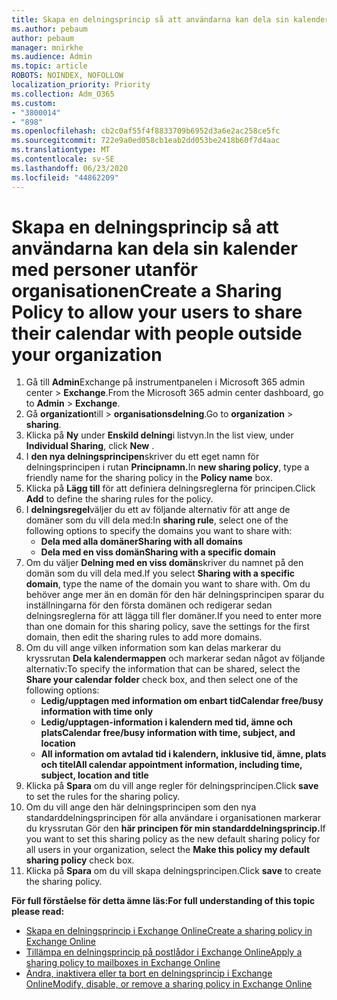 ```yaml
---
title: Skapa en delningsprincip så att användarna kan dela sin kalender med personer utanför organisationen
ms.author: pebaum
author: pebaum
manager: mnirkhe
ms.audience: Admin
ms.topic: article
ROBOTS: NOINDEX, NOFOLLOW
localization_priority: Priority
ms.collection: Adm_O365
ms.custom:
- "3800014"
- "898"
ms.openlocfilehash: cb2c0af55f4f8833709b6952d3a6e2ac258ce5fc
ms.sourcegitcommit: 722e9a0ed058cb1eab2dd053be2418b60f7d4aac
ms.translationtype: MT
ms.contentlocale: sv-SE
ms.lasthandoff: 06/23/2020
ms.locfileid: "44862209"
---
```

# <a name="create-a-sharing-policy-to-allow-your-users-to-share-their-calendar-with-people-outside-your-organization"></a><span data-ttu-id="0b9ac-102">Skapa en delningsprincip så att användarna kan dela sin kalender med personer utanför organisationen</span><span class="sxs-lookup"><span data-stu-id="0b9ac-102">Create a Sharing Policy to allow your users to share their calendar with people outside your organization</span></span>

1. <span data-ttu-id="0b9ac-103">Gå till **Admin**Exchange på instrumentpanelen i Microsoft 365 admin center  >  **Exchange**.</span><span class="sxs-lookup"><span data-stu-id="0b9ac-103">From the Microsoft 365 admin center dashboard, go to **Admin** > **Exchange**.</span></span>
2. <span data-ttu-id="0b9ac-104">Gå **organization**till  >  **organisationsdelning**.</span><span class="sxs-lookup"><span data-stu-id="0b9ac-104">Go to **organization** > **sharing**.</span></span>
3. <span data-ttu-id="0b9ac-105">Klicka på **Ny** under **Enskild delning**i listvyn.</span><span class="sxs-lookup"><span data-stu-id="0b9ac-105">In the list view, under **Individual Sharing**, click **New** .</span></span>
4. <span data-ttu-id="0b9ac-106">I **den nya delningsprincipen**skriver du ett eget namn för delningsprincipen i rutan **Principnamn.**</span><span class="sxs-lookup"><span data-stu-id="0b9ac-106">In **new sharing policy**, type a friendly name for the sharing policy in the **Policy name** box.</span></span>
5. <span data-ttu-id="0b9ac-107">Klicka på **Lägg till** för att definiera delningsreglerna för principen.</span><span class="sxs-lookup"><span data-stu-id="0b9ac-107">Click **Add**  to define the sharing rules for the policy.</span></span>
6. <span data-ttu-id="0b9ac-108">I **delningsregel**väljer du ett av följande alternativ för att ange de domäner som du vill dela med:</span><span class="sxs-lookup"><span data-stu-id="0b9ac-108">In **sharing rule**, select one of the following options to specify the domains you want to share with:</span></span>
    - <span data-ttu-id="0b9ac-109">**Dela med alla domäner**</span><span class="sxs-lookup"><span data-stu-id="0b9ac-109">**Sharing with all domains**</span></span>
    - <span data-ttu-id="0b9ac-110">**Dela med en viss domän**</span><span class="sxs-lookup"><span data-stu-id="0b9ac-110">**Sharing with a specific domain**</span></span>
8. <span data-ttu-id="0b9ac-111">Om du väljer **Delning med en viss domän**skriver du namnet på den domän som du vill dela med.</span><span class="sxs-lookup"><span data-stu-id="0b9ac-111">If you select **Sharing with a specific domain**, type the name of the domain you want to share with.</span></span> <span data-ttu-id="0b9ac-112">Om du behöver ange mer än en domän för den här delningsprincipen sparar du inställningarna för den första domänen och redigerar sedan delningsreglerna för att lägga till fler domäner.</span><span class="sxs-lookup"><span data-stu-id="0b9ac-112">If you need to enter more than one domain for this sharing policy, save the settings for the first domain, then edit the sharing rules to add more domains.</span></span>
9. <span data-ttu-id="0b9ac-113">Om du vill ange vilken information som kan delas markerar du kryssrutan **Dela kalendermappen** och markerar sedan något av följande alternativ:</span><span class="sxs-lookup"><span data-stu-id="0b9ac-113">To specify the information that can be shared, select the **Share your calendar folder** check box, and then select one of the following options:</span></span>
    - <span data-ttu-id="0b9ac-114">**Ledig/upptagen med information om enbart tid**</span><span class="sxs-lookup"><span data-stu-id="0b9ac-114">**Calendar free/busy information with time only**</span></span>
    - <span data-ttu-id="0b9ac-115">**Ledig/upptagen-information i kalendern med tid, ämne och plats**</span><span class="sxs-lookup"><span data-stu-id="0b9ac-115">**Calendar free/busy information with time, subject, and location**</span></span>
    - <span data-ttu-id="0b9ac-116">**All information om avtalad tid i kalendern, inklusive tid, ämne, plats och titel**</span><span class="sxs-lookup"><span data-stu-id="0b9ac-116">**All calendar appointment information, including time, subject, location and title**</span></span>
11. <span data-ttu-id="0b9ac-117">Klicka på **Spara** om du vill ange regler för delningsprincipen.</span><span class="sxs-lookup"><span data-stu-id="0b9ac-117">Click **save** to set the rules for the sharing policy.</span></span>
12. <span data-ttu-id="0b9ac-118">Om du vill ange den här delningsprincipen som den nya standarddelningsprincipen för alla användare i organisationen markerar du kryssrutan Gör den **här principen för min standarddelningsprincip.**</span><span class="sxs-lookup"><span data-stu-id="0b9ac-118">If you want to set this sharing policy as the new default sharing policy for all users in your organization, select the **Make this policy my default sharing policy** check box.</span></span>
13. <span data-ttu-id="0b9ac-119">Klicka på **Spara** om du vill skapa delningsprincipen.</span><span class="sxs-lookup"><span data-stu-id="0b9ac-119">Click **save** to create the sharing policy.</span></span>  

<span data-ttu-id="0b9ac-120">**För full förståelse för detta ämne läs:**</span><span class="sxs-lookup"><span data-stu-id="0b9ac-120">**For full understanding of this topic please read:**</span></span>

- [<span data-ttu-id="0b9ac-121">Skapa en delningsprincip i Exchange Online</span><span class="sxs-lookup"><span data-stu-id="0b9ac-121">Create a sharing policy in Exchange Online</span></span>](https://docs.microsoft.com/exchange/sharing/sharing-policies/create-a-sharing-policy)
- [<span data-ttu-id="0b9ac-122">Tillämpa en delningsprincip på postlådor i Exchange Online</span><span class="sxs-lookup"><span data-stu-id="0b9ac-122">Apply a sharing policy to mailboxes in Exchange Online</span></span>](https://docs.microsoft.com/exchange/sharing/sharing-policies/apply-a-sharing-policy)
- [<span data-ttu-id="0b9ac-123">Ändra, inaktivera eller ta bort en delningsprincip i Exchange Online</span><span class="sxs-lookup"><span data-stu-id="0b9ac-123">Modify, disable, or remove a sharing policy in Exchange Online</span></span>](https://docs.microsoft.com/exchange/sharing/sharing-policies/modify-a-sharing-policy)